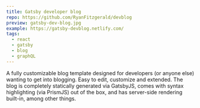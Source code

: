 ```yaml
---
title: Gatsby developer blog
repo: https://github.com/RyanFitzgerald/devblog
preview: gatsby-dev-blog.jpg
example: https://gatsby-devblog.netlify.com/
tags:
  - react
  - gatsby
  - blog
  - graphQL
---
```


A fully customizable blog template designed for developers (or anyone else) wanting to get into blogging. 
Easy to edit, customize and extended. The blog is completely statically generated via GatsbyJS, comes with syntax highlighting (via PrismJS) out of the box, and has server-side rendering built-in, among other things.
